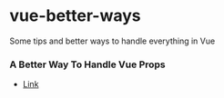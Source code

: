 # vue-better-ways
Some tips and better ways to handle everything in Vue

### A Better Way To Handle Vue Props
 - [Link](https://www.youtube.com/watch?v=b395fBUFEQg&list=PLVJZjCprNXtWiH6U2q4A1pfxHVqdHMAlt&index=3&ab_channel=JohnKomarnicki)
